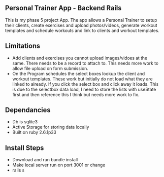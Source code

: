## Personal Trainer App - Backend Rails
This is my phase 5 project App. The app allows a Personal Trainer to setup their clients, create exercises and upload photos/videos, generate workout templates and schedule workouts and link to clients and workout templates. 

## Limitations
- Add clients and exercises you cannot upload images/vidoes at the same. There needs to be a record to attach to. This needs more work to allow file upload on form submission. 
- On the Program schedules the select boxes lookup the client and workout templates. These work but initially do not load what they are linked to already. If you click the select box and click away it loads. This is due to the selectbox data load, I need to store the lists with useState first and then reference this I think but needs more work to fix. 

## Dependancies
- Db is sqlite3
- Active Storage for storing data locally
- Built on ruby 2.6.1p33

## Install Steps
- Download and run bundle install
- Make local server run on port 3001 or change
- rails s


